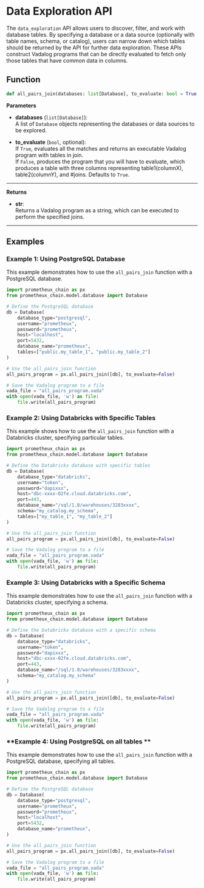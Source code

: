 # Data Exploration API

The `data_exploration` API allows users to discover, filter, and work with database tables. By specifying a database or a data source (optionally with table names, schema, or catalog), users can narrow down which tables should be returned by the API for further data exploration. These APIs construct Vadalog programs that can be directly evaluated to fetch only those tables that have common data in columns.

## Function

```python
def all_pairs_join(databases: list[Database], to_evaluate: bool = True, parallel: bool = False)
```

**Parameters**

- **databases** (`list[Database]`):  
  A list of `Database` objects representing the databases or data sources to be explored.

- **to_evaluate** (`bool`, optional):  
  If `True`, evaluates all the matches and returns an executable Vadalog program with tables in join.  
  If `False`, produces the program that you will have to evaluate, which produces a table with three columns representing table1(columnX), table2(columnY), and #joins. Defaults to `True`.
---

**Returns**

- **str**:  
  Returns a Vadalog program as a string, which can be executed to perform the specified joins.

---

## Examples

### **Example 1: Using PostgreSQL Database**

This example demonstrates how to use the `all_pairs_join` function with a PostgreSQL database.

```python
import prometheux_chain as px
from prometheux_chain.model.database import Database

# Define the PostgreSQL database
db = Database(
    database_type="postgresql",
    username="prometheux",
    password="prometheux",
    host="localhost",
    port=5432,
    database_name="prometheux",
    tables=["public.my_table_1", "public.my_table_2"]
)

# Use the all_pairs_join function
all_pairs_program = px.all_pairs_join([db], to_evaluate=False)

# Save the Vadalog program to a file
vada_file = "all_pairs_program.vada"
with open(vada_file, 'w') as file:
    file.write(all_pairs_program)
```

### **Example 2: Using Databricks with Specific Tables**

This example shows how to use the `all_pairs_join` function with a Databricks cluster, specifying particular tables.

```python
import prometheux_chain as px
from prometheux_chain.model.database import Database

# Define the Databricks database with specific tables
db = Database(
    database_type="databricks",
    username="token",
    password="dapixxx",
    host="dbc-xxxx-02fe.cloud.databricks.com",
    port=443,
    database_name="/sql/1.0/warehouses/3283xxxx",
    schema="my_catalog.my_schema",
    tables=["my_table_1", "my_table_2"]
)

# Use the all_pairs_join function
all_pairs_program = px.all_pairs_join([db], to_evaluate=False)

# Save the Vadalog program to a file
vada_file = "all_pairs_program.vada"
with open(vada_file, 'w') as file:
    file.write(all_pairs_program)
```

### **Example 3: Using Databricks with a Specific Schema**

This example demonstrates how to use the `all_pairs_join` function with a Databricks cluster, specifying a schema.

```python
import prometheux_chain as px
from prometheux_chain.model.database import Database

# Define the Databricks database with a specific schema
db = Database(
    database_type="databricks",
    username="token",
    password="dapixxx",
    host="dbc-xxxx-02fe.cloud.databricks.com",
    port=443,
    database_name="/sql/1.0/warehouses/3283xxxx",
    schema="my_catalog.my_schema"
)

# Use the all_pairs_join function
all_pairs_program = px.all_pairs_join([db], to_evaluate=False)

# Save the Vadalog program to a file
vada_file = "all_pairs_program.vada"
with open(vada_file, 'w') as file:
    file.write(all_pairs_program)
```

### **Example 4: Using PostgreSQL on all tables **

This example demonstrates how to use the `all_pairs_join` function with a PostgreSQL database, specifying all tables.

```python
import prometheux_chain as px
from prometheux_chain.model.database import Database

# Define the PostgreSQL database
db = Database(
    database_type="postgresql",
    username="prometheux",
    password="prometheux",
    host="localhost",
    port=5432,
    database_name="prometheux",
)

# Use the all_pairs_join function
all_pairs_program = px.all_pairs_join([db], to_evaluate=False)

# Save the Vadalog program to a file
vada_file = "all_pairs_program.vada"
with open(vada_file, 'w') as file:
    file.write(all_pairs_program)   
```
